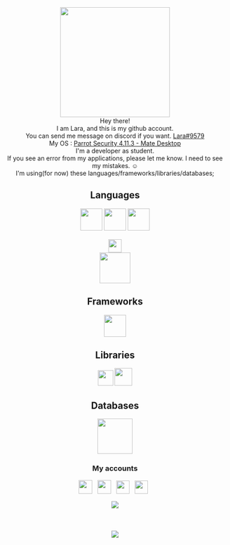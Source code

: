 <div align='center'><img height="250" src="https://i.hizliresim.com/3v5loqn.png">
<br>
Hey there! <br>
I am Lara, and this is my github account. <br>
You can send me message on discord if you want. <a href="#">Lara#9579</a> <br>
My OS : <a href="https://parrotsec.org">Parrot Security 4.11.3 - Mate Desktop</a> <br>
I'm a developer as student. <br>
If you see an error from my applications, please let me know. I need to see my mistakes. ☺️ <br>
I'm using(for now) these languages/frameworks/libraries/databases; <br>
  <h2>Languages</h2>
<img height="50" src="https://user-images.githubusercontent.com/92058409/137537440-14e8a7b5-31f9-46ed-a2a3-266237c37c43.png"> 
<img height="50" src="https://user-images.githubusercontent.com/92058409/137537504-1e9519ed-52df-4b4c-bc7a-2353e66ba135.png"> 
<img height="50" src="https://user-images.githubusercontent.com/92058409/137537534-309f079e-ac98-497e-a005-a7c627bf127c.png"> <br> <br>
<img height="30" src="https://user-images.githubusercontent.com/92058409/137537739-d5cf18d6-c2a0-4808-a4ab-fa48419a4610.png"> <br>
<img height="70" src="https://user-images.githubusercontent.com/92058409/137538045-8a9609a0-9651-4e2e-9aae-fd494464fc70.png">
  <h2>Frameworks</h2>
<img height="50" src="https://user-images.githubusercontent.com/92058409/137539388-ed47139c-9436-48ca-a091-23f4df248d09.png"> 
  <h2>Libraries</h2>
<img height="35" src="https://user-images.githubusercontent.com/92058409/137538834-3b19398f-b932-4c0e-8b16-fa716981de99.png">
<img height="40" src="https://user-images.githubusercontent.com/92058409/137539596-b4ba91d7-2c49-41fc-8e8e-b7160ef87e3b.png">
  <h2>Databases</h2>
<img height="80" src="https://user-images.githubusercontent.com/92058409/137540022-d8a84e6f-c730-4c9c-abf9-ae6b9fd14cc2.png"> 
</div>

### <p align='center'>My accounts</p>

<p align='center'>
<a href="https://steamcommunity.com/id/Larcely/"><img height="31" src="https://i.ibb.co/yYCj0kq/steam-96px.png"></a>&nbsp;&nbsp;
<a href="https://www.youtube.com/c/Lijaya"><img height="31" src="https://i.ibb.co/KG38DWT/youtube-squared-96px.png"></a>&nbsp;&nbsp;
<a href="https://data.typeracer.com/pit/profile?user=goddess_111"><img height="30" src="https://user-images.githubusercontent.com/92058409/137597812-1b8f2303-2d9f-4ecb-ac4c-2403673a1495.jpeg"></a>&nbsp;&nbsp;
<a href="https://discord.gg/pkVystvwa9"><img height="30" src="https://user-images.githubusercontent.com/92058409/137994815-c511cd7a-9682-4105-8b7b-4fd562be5a58.png"></a>&nbsp;&nbsp;

</p>


<div align='center'>
<img src='https://github-readme-stats.vercel.app/api?username=larcely&show_icons=true&theme=radical'>
</div>
<br> <br> <br>
<div align='center'>
<img src='https://github-readme-stats.vercel.app/api/top-langs/?username=larcely'>
</div>
